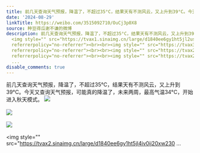 ```yaml
---
title: 前几天查询天气预报，降温了，不超过35°C，结果天有不测风云，又上升到39°C。今天又查询天气预报，可能真的降温了，未来两周，最高气温34°C，开始进入秋天模式。...
date: '2024-08-29'
linkTitle: https://weibo.com/3515092710/OuCj3p0X8
source: 种豆得瓜谢不谦的微博
description: 前几天查询天气预报，降温了，不超过35°C，结果天有不测风云，又上升到39°C。今天又查询天气预报，可能真的降温了，未来两周，最高气温34°C，开始进入秋天模式。
  <img style="" src="https://tvax1.sinaimg.cn/large/d1840ee6gy1ht5jl2usolj20xw230qcm.jpg"
  referrerpolicy="no-referrer"><br><br><img style="" src="https://tvax3.sinaimg.cn/large/d1840ee6gy1ht5jl3fbz5j20xw230nbj.jpg"
  referrerpolicy="no-referrer"><br><br><img style="" src="https://tvax2.sinaimg.cn/large/d1840ee6gy1ht5jl3z64pj20xw230k5n.jpg"
  referrerpolicy="no-referrer"><br><br><img style="" src="https://tvax2.sinaimg.cn/large/d1840ee6gy1ht5jl4iv0ij20xw230
  ...
disable_comments: true
---
```

前几天查询天气预报，降温了，不超过35°C，结果天有不测风云，又上升到39°C。今天又查询天气预报，可能真的降温了，未来两周，最高气温34°C，开始进入秋天模式。 <img style="" src="https://tvax1.sinaimg.cn/large/d1840ee6gy1ht5jl2usolj20xw230qcm.jpg" referrerpolicy="no-referrer"><br><br><img style="" src="https://tvax3.sinaimg.cn/large/d1840ee6gy1ht5jl3fbz5j20xw230nbj.jpg" referrerpolicy="no-referrer"><br><br><img style="" src="https://tvax2.sinaimg.cn/large/d1840ee6gy1ht5jl3z64pj20xw230k5n.jpg" referrerpolicy="no-referrer"><br><br><img style="" src="https://tvax2.sinaimg.cn/large/d1840ee6gy1ht5jl4iv0ij20xw230 ...